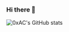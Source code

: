 ### Hi there 👋



![0xAC's GitHub stats](https://github-readme-stats.vercel.app/api?username=ArnoldIOI&show_icons=true&theme=kacho_ga)

<!--
**ArnoldIOI/ArnoldIOI** is a ✨ _special_ ✨ repository because its `README.md` (this file) appears on your GitHub profile.

Here are some ideas to get you started:

- 🔭 I’m currently working on ...
- 🌱 I’m currently learning ...
- 👯 I’m looking to collaborate on ...
- 🤔 I’m looking for help with ...
- 💬 Ask me about ...
- 📫 How to reach me: ...
- 😄 Pronouns: ...
- ⚡ Fun fact: ...
-->
